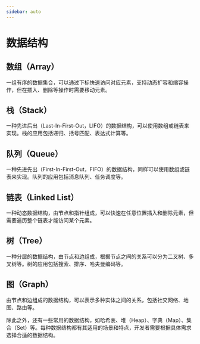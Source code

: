 ```yaml
---
sidebar: auto
---
```


# 数据结构

## 数组（Array）

一组有序的数据集合，可以通过下标快速访问对应元素，支持动态扩容和缩容操作，但在插入、删除等操作时需要移动元素。

## 栈（Stack）

一种先进后出（Last-In-First-Out，LIFO）的数据结构，可以使用数组或链表来实现。栈的应用包括递归、括号匹配、表达式计算等。

## 队列（Queue）

一种先进先出（First-In-First-Out，FIFO）的数据结构，同样可以使用数组或链表来实现。队列的应用包括消息队列、任务调度等。

## 链表（Linked List）

一种动态数据结构，由节点和指针组成，可以快速在任意位置插入和删除元素，但需要遍历整个链表才能访问某个元素。

## 树（Tree）

一种分层的数据结构，由节点和边组成，根据节点之间的关系可以分为二叉树、多叉树等。树的应用包括搜索、排序、哈夫曼编码等。

## 图（Graph）

由节点和边组成的数据结构，可以表示多种实体之间的关系，包括社交网络、地图、路由等。

除此之外，还有一些常用的数据结构，如哈希表、堆（Heap）、字典（Map）、集合（Set）等。每种数据结构都有其适用的场景和特点，开发者需要根据具体需求选择合适的数据结构。